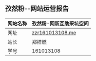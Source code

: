 ## 孜然粉--网站运营报告

网站名称 | 孜然粉-网新互助采坑空间
---|---
网址 | [zzr161013108.me](zzr161013108.me)
站长| 郑梓燃
学号| 161013108
